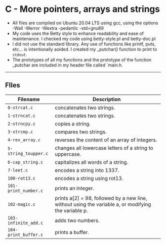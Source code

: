 # C - More pointers, arrays and strings

* All files are compiled on Ubuntu 20.04 LTS using gcc, using the options -Wall -Werror -Wextra -pedantic -std=gnu89
* My code uses the Betty style to enhance readability and ease of maintenance. I checked my code using betty-style.pl and betty-doc.pl
* I did not use the standard library. Any use of functions like printf, puts, etc… is intentionally aoided. I created my _putchar() function to print to `stdout`.
* The prototypes of all my functions and the prototype of the function _putchar are included in my header file called `main.h.
***
## FIles

| Filename | Description |
| -------- | ----------- |
| `0-strcat.c` | concatenates two strings. |
| `1-strncat.c` | concatenates two strings. |
| `2-strncpy.c` | copies a string. |
| `3-strcmp.c` | compares two strings. |
| `4-rev_array.c` | reverses the content of an array of integers. |
| `5-string_toupper.c` | changes all lowercase letters of a string to uppercase. |
| `6-cap_string.c` | capitalizes all words of a string. |
| `7-leet.c` | encodes a string into 1337. |
| `100-rot13.c` | encodes a string using rot13. |
| `101-print_number.c` | prints an integer. |
| `102-magic.c` | prints a[2] = 98, followed by a new line, without using the variable a, or modifying the variable p. |
| `103-infinite_add.c` | adds two numbers. |
| `104-print_buffer.c` | prints a buffer. |
